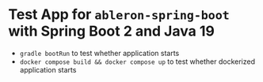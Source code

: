 # Test App for `ableron-spring-boot` with Spring Boot 2 and Java 19

* `gradle bootRun` to test whether application starts
* `docker compose build && docker compose up` to test whether dockerized application starts
